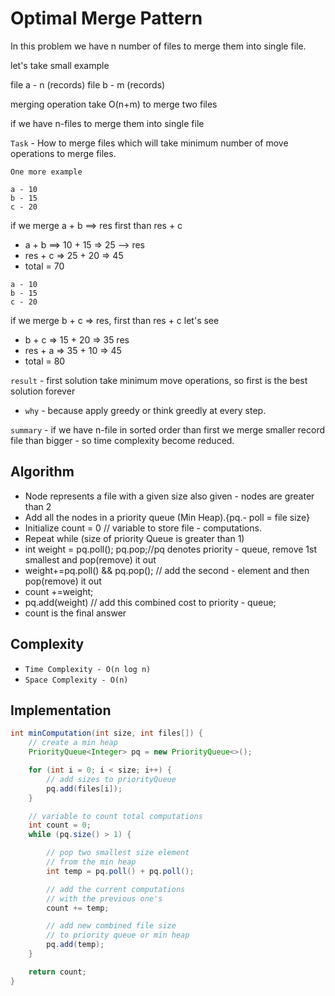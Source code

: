 # Optimal Merge Pattern

In this problem we have n number of files to merge them into single file.

let's take small example

file a - n (records)
file b - m (records)

merging operation take O(n+m) to merge two files

if we have n-files to merge them into single file

`Task` - How to merge files which will take minimum number of move operations to merge files.

`One more example`
```
a - 10
b - 15
c - 20
```
if we merge a + b ==> res first than res + c
- a + b ==> 10 + 15 => 25 --> res
- res + c => 25 + 20 => 45
- total = 70

```
a - 10
b - 15
c - 20
```

if we merge b + c => res, first than res + c
let's see

- b + c => 15 + 20 => 35 res
- res + a => 35 + 10 => 45
- total = 80

`result` - first solution take minimum move operations, so first is the best solution forever
- `why` - because apply greedy or think greedly at every step.

`summary` - if we have n-file in sorted order than first we merge smaller record file than bigger - so time complexity become reduced.



## Algorithm

- Node represents a file with a given size also given - nodes are greater than 2 
- Add all the nodes in a priority queue (Min Heap).{pq.- poll = file size}
- Initialize count = 0 // variable to store file - computations.
- Repeat while (size of priority Queue is greater than 1) 
- int weight = pq.poll(); pq.pop;//pq denotes priority - queue, remove 1st smallest and pop(remove) it out
- weight+=pq.poll()  && pq.pop(); // add the second - element and then pop(remove) it out
- count +=weight;
- pq.add(weight) // add this combined cost to priority - queue;  
- count is the final answer


## Complexity

- `Time Complexity - O(n log n)`
- `Space Complexity - O(n)`

## Implementation 

```java
int minComputation(int size, int files[]) {
    // create a min heap
    PriorityQueue<Integer> pq = new PriorityQueue<>();

    for (int i = 0; i < size; i++) { 
        // add sizes to priorityQueue
        pq.add(files[i]);
    }

    // variable to count total computations
    int count = 0;
    while (pq.size() > 1) {

        // pop two smallest size element
        // from the min heap
        int temp = pq.poll() + pq.poll();

        // add the current computations
        // with the previous one's
        count += temp;

        // add new combined file size
        // to priority queue or min heap
        pq.add(temp);
    }

    return count;
}

```
